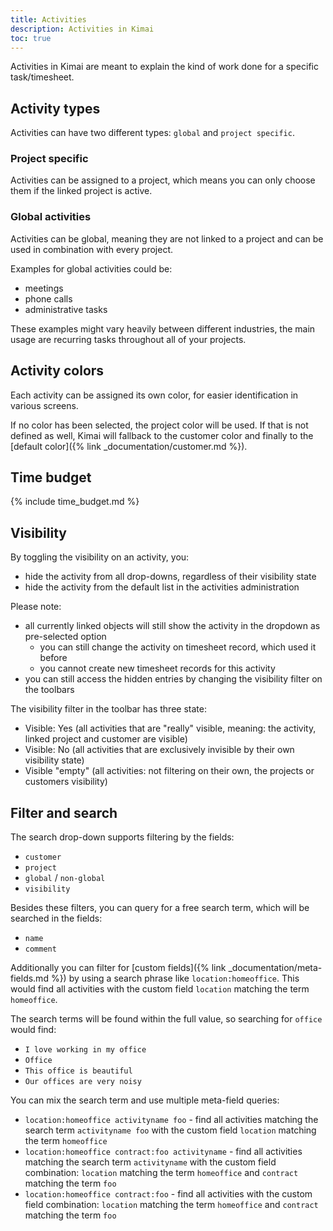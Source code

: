 ```yaml
---
title: Activities
description: Activities in Kimai
toc: true
---
```


Activities in Kimai are meant to explain the kind of work done for a specific task/timesheet.

## Activity types

Activities can have two different types: `global` and `project specific`.  

### Project specific 

Activities can be assigned to a project, which means you can only choose them if the linked project is active.

### Global activities

Activities can be global, meaning they are not linked to a project and can be used in combination with every project.

Examples for global activities could be:
- meetings
- phone calls
- administrative tasks

These examples might vary heavily between different industries, the main usage are recurring tasks throughout all of your projects.

## Activity colors

Each activity can be assigned its own color, for easier identification in various screens.

If no color has been selected, the project color will be used. 
If that is not defined as well, Kimai will fallback to the customer color and finally to the [default color]({% link _documentation/customer.md %}).

## Time budget

{% include time_budget.md %}

## Visibility
 
By toggling the visibility on an activity, you:
- hide the activity from all drop-downs, regardless of their visibility state
- hide the activity from the default list in the activities administration

Please note:
- all currently linked objects will still show the activity in the dropdown as pre-selected option
  - you can still change the activity on timesheet record, which used it before
  - you cannot create new timesheet records for this activity 
- you can still access the hidden entries by changing the visibility filter on the toolbars

The visibility filter in the toolbar has three state: 
- Visible: Yes (all activities that are "really" visible, meaning: the activity, linked project and customer are visible)
- Visible: No (all activities that are exclusively invisible by their own visibility state)
- Visible "empty" (all activities: not filtering on their own, the projects or customers visibility)

## Filter and search 

The search drop-down supports filtering by the fields:
- `customer`
- `project`
- `global` / `non-global`
- `visibility`

Besides these filters, you can query for a free search term, which will be searched in the fields:
- `name`
- `comment`

Additionally you can filter for [custom fields]({% link _documentation/meta-fields.md %}) by using a search phrase like `location:homeoffice`.
This would find all activities with the custom field `location` matching the term `homeoffice`.

The search terms will be found within the full value, so searching for `office` would find:
- `I love working in my office`
- `Office` 
- `This office is beautiful`
- `Our offices are very noisy`

You can mix the search term and use multiple meta-field queries:
- `location:homeoffice activityname foo` - find all activities matching the search term `activityname foo` with the custom field `location` matching the term `homeoffice` 
- `location:homeoffice contract:foo activityname` - find all activities matching the search term `activityname` with the custom field combination: `location` matching the term `homeoffice` and `contract` matching the term `foo` 
- `location:homeoffice contract:foo` - find all activities with the custom field combination: `location` matching the term `homeoffice` and `contract` matching the term `foo`

